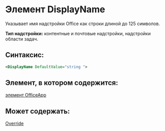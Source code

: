 
# Элемент DisplayName
Указывает имя надстройки Office как строки длиной до 125 символов.

 **Тип надстройки:** контентные и почтовые надстройки, надстройки области задач.


## Синтаксис:


```XML
<DisplayName DefaultValue="string ">
```


## Элемент, в котором содержится:

[элемент OfficeApp](../../reference/manifest/officeapp.md)


## Может содержать:

[Override](../../reference/manifest/override.md)


